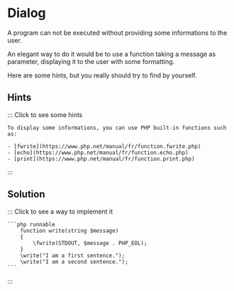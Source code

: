 # Dialog

A program can not be executed without providing some informations to the user.

An elegant way to do it would be to use a function taking a message as parameter,
displaying it to the user with some formatting.

Here are some hints, but you really should try to find by yourself.

## Hints

::: Click to see some hints

    To display some informations, you can use PHP built-in functions such as:

    - [fwrite](https://www.php.net/manual/fr/function.fwrite.php)
    - [echo](https://www.php.net/manual/fr/function.echo.php)
    - [print](https://www.php.net/manual/fr/function.print.php)
:::

## Solution

::: Click to see a way to implement it

    ```php runnable
        function write(string $message)
        {
            \fwrite(STDOUT, $message . PHP_EOL);
        }
        \write("I am a first sentence.");
        \write("I am a second sentence.");
    ```
:::
